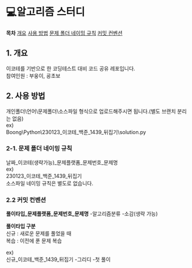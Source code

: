 # 💻알고리즘 스터디
  
**목차**
[개요](#1-개요)
[사용 방법](#2-사용-방법)
[문제 폴더 네이밍 규칙](#2-1-문제-폴더-네이밍-규칙)
[커밋 컨벤션](#2-2-커밋-컨벤션)

## 1. 개요
이코테를 기반으로 한 코딩테스트 대비 코드 공유 레포입니다.  
참여인원 : 부웅이, 굥초보

## 2. 사용 방법
개인폴더\언어\문제폴더\소스파일 형식으로 업로드해주시면 됩니다.(별도 브랜치 분리는 없음)  
ex)  
Boong\Python\230123_이코테_백준_1439_뒤집기\solution.py  

### 2-1. 문제 폴더 네이밍 규칙
날짜_이코테(생략가능)_문제플랫폼_문제번호_문제명  
ex)  
230123_이코테_백준_1439_뒤집기  
소스파일 네이밍 규칙은 별도로 없습니다.  

### 2.2 커밋 컨벤션
**풀이타입_문제플랫폼_문제번호_문제명**
-알고리즘분류
-소감(생략 가능)
 
**풀이타입 구분**  
신규 : 새로운 문제를 풀었을 때  
복습 : 이전에 푼 문제 복습

ex)  
신규_이코테_백준_1439_뒤집기
-그리디
-첫 풀이

